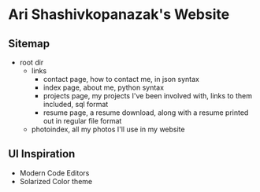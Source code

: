 # Ari Shashivkopanazak's Website

## Sitemap

* root dir
  * links
    * contact page, how to contact me, in json syntax
    * index page, about me, python syntax
    * projects page, my projects I've been involved with, links to them included, sql format
    * resume page, a resume download, along with a resume printed out in regular file format
  * photoindex, all my photos I'll use in my website

## UI Inspiration

* Modern Code Editors
* Solarized Color theme
